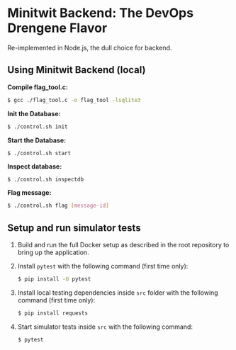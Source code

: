 # Minitwit Backend: The DevOps Drengene Flavor

Re-implemented in Node.js, the dull choice for backend.

## Using Minitwit Backend (local)

**Compile flag_tool.c:**
```bash
$ gcc ./flag_tool.c -o flag_tool -lsqlite3
```

**Init the Database:**
```bash
$ ./control.sh init
```

**Start the Database:**
```bash
$ ./control.sh start
```

**Inspect database:**

```shell
$ ./control.sh inspectdb
```

**Flag message:**

```bash
$ ./control.sh flag [message-id]
```



## Setup and run simulator tests

1. Build and run the full Docker setup as described in the root repository to bring up the application.

2. Install `pytest` with the following command (first time only):

   ```bash
   $ pip install -U pytest
   ```

3. Install local testing dependencies inside `src` folder with the following command (first time only):
   ```bash
   $ pip install requests
   ```

4. Start simulator tests inside `src` with the following command:
   ```bash
   $ pytest
   ```
